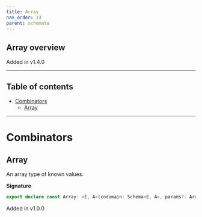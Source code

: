 ```yaml
---
title: Array
nav_order: 13
parent: schemata
---
```


## Array overview

Added in v1.4.0

---

<h2 class="text-delta">Table of contents</h2>

- [Combinators](#combinators)
  - [Array](#array)

---

# Combinators

## Array

An array type of known values.

**Signature**

```ts
export declare const Array: <E, A>(codomain: Schema<E, A>, params?: ArrayParams) => Schema<readonly E[], readonly A[]>
```

Added in v1.0.0
